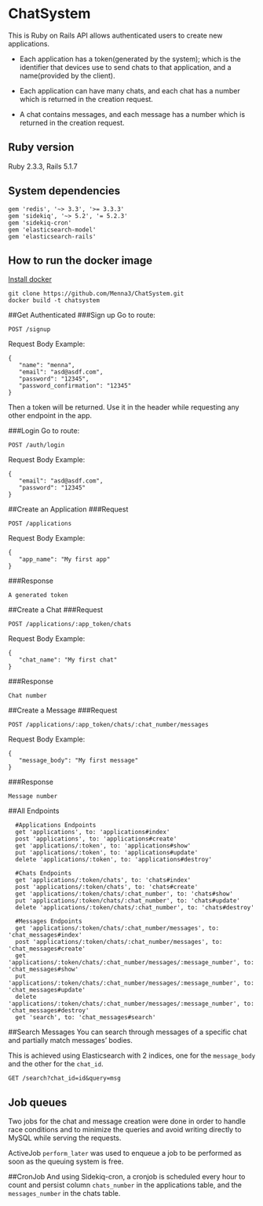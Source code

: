# ChatSystem

This is Ruby on Rails API allows authenticated users to create new applications.

* Each application has a token(generated by the system); which is the identifier that devices use to send chats to that
 application, and a name(provided by the client). 

* Each application can have many chats, 
and each chat has a number which is returned in 
the creation request.

* A chat contains messages,
and each message has a number which is returned in 
the creation request. 


## Ruby version
Ruby 2.3.3, Rails 5.1.7


## System dependencies
```
gem 'redis', '~> 3.3', '>= 3.3.3'
gem 'sidekiq', '~> 5.2', '= 5.2.3'
gem 'sidekiq-cron'
gem 'elasticsearch-model'
gem 'elasticsearch-rails'
```

## How to run the docker image
[Install docker](https://docs.docker.com/install/)
```
git clone https://github.com/Menna3/ChatSystem.git
docker build -t chatsystem
 ```
 
 ##Get Authenticated
 ###Sign up
 Go to route:
 ```
POST /signup
```
Request Body Example:
```
{
   "name": "menna",
   "email": "asd@asdf.com",
   "password": "12345",
   "password_confirmation": "12345"
}
```
Then a token will be returned.
Use it in the header while requesting any other endpoint in the app.

###Login
Go to route:
 ```
POST /auth/login
```
Request Body Example:
```
{
   "email": "asd@asdf.com",
   "password": "12345"
}
```

##Create an Application
###Request
 ```
POST /applications
```
Request Body Example:
```
{
   "app_name": "My first app"
}
```
###Response
```
A generated token
```

##Create a Chat
###Request
 ```
POST /applications/:app_token/chats
```
Request Body Example:
```
{
   "chat_name": "My first chat"
}
```
###Response
```
Chat number
```

##Create a Message
###Request
 ```
POST /applications/:app_token/chats/:chat_number/messages
```
Request Body Example:
```
{
   "message_body": "My first message"
}
```
###Response
```
Message number
```

##All Endpoints
```
  #Applications Endpoints
  get 'applications', to: 'applications#index'
  post 'applications', to: 'applications#create'
  get 'applications/:token', to: 'applications#show'
  put 'applications/:token', to: 'applications#update'
  delete 'applications/:token', to: 'applications#destroy'
  
  #Chats Endpoints
  get 'applications/:token/chats', to: 'chats#index'
  post 'applications/:token/chats', to: 'chats#create'
  get 'applications/:token/chats/:chat_number', to: 'chats#show'
  put 'applications/:token/chats/:chat_number', to: 'chats#update'
  delete 'applications/:token/chats/:chat_number', to: 'chats#destroy'
    
  #Messages Endpoints
  get 'applications/:token/chats/:chat_number/messages', to: 'chat_messages#index'
  post 'applications/:token/chats/:chat_number/messages', to: 'chat_messages#create'
  get 'applications/:token/chats/:chat_number/messages/:message_number', to: 'chat_messages#show'
  put 'applications/:token/chats/:chat_number/messages/:message_number', to: 'chat_messages#update'
  delete 'applications/:token/chats/:chat_number/messages/:message_number', to: 'chat_messages#destroy'
  get 'search', to: 'chat_messages#search'
```


##Search Messages
You can search through messages of a specific chat 
and partially match messages’ bodies.

This is achieved using Elasticsearch with 2 indices, 
one for the `message_body` and the other for the `chat_id`.

```
GET /search?chat_id=id&query=msg
```

## Job queues
Two jobs for the chat and message creation were done in order to handle race conditions and to minimize the queries 
and avoid writing directly to MySQL while serving the 
requests.

ActiveJob `perform_later` was used to enqueue a job to be 
performed as soon as the queuing system is free.

##CronJob
And using Sidekiq-cron, a cronjob is scheduled every hour 
to count and persist column `chats_number` in the applications 
table, and the `messages_number` in the chats table. 

